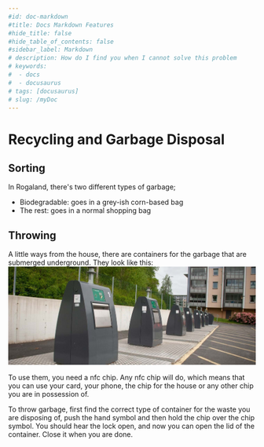 ```yaml
---
#id: doc-markdown
#title: Docs Markdown Features
#hide_title: false
#hide_table_of_contents: false
#sidebar_label: Markdown
# description: How do I find you when I cannot solve this problem
# keywords:
#  - docs
#  - docusaurus
# tags: [docusaurus]
# slug: /myDoc
---
```


# Recycling and Garbage Disposal

## Sorting

In Rogaland, there's two different types of garbage;

- Biodegradable: goes in a grey-ish corn-based bag
- The rest: goes in a normal shopping bag

## Throwing

A little ways from the house, there are containers for the garbage that are submerged underground. They look like this:
![](./garbage.jpg)

To use them, you need a nfc chip. Any nfc chip will do, which means that you can use your card, your phone, the chip for
the house or any other chip you are in possession of.

To throw garbage, first find the correct type of container for the waste you are disposing of, push the hand symbol and
then hold the chip over the chip symbol.
You should hear the lock open, and now you can open the lid of the container. Close it when you are done.